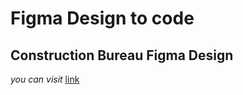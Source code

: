 # Figma Design to code
**Construction Bureau Figma Design**
---
*you can visit* [link](https://nigarhs.github.io/figma-design/](https://nigarhs.github.io/figma-design/homepage/homepage.html)https://nigarhs.github.io/figma-design/homepage/homepage.html)

